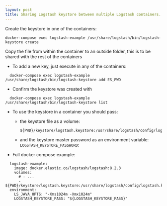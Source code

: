 ```yaml
---
layout: post
title: Sharing Logstash keystore between multiple Logstash containers.
---
```


Create the keystore in one of the containers:

```
docker-compose exec logstash-example /usr/share/logstash/bin/logstash-keystore create
```

Copy the file from within the container to an outside folder, this is to be shared with the rest of the containers
  - To add a new key, just execute in any of the containers:
  ```
    docker-compose exec logstash-example /usr/share/logstash/bin/logstash-keystore add ES_PWD
  ```
  - Confirm the keystore was created with 
  ```
    docker-compose exec logstash-example /usr/share/logstash/bin/logstash-keystore list
  ```

  - To use the keystore in a container you should pass: 
    - the keystore file as a volume:
      ```
      ${PWD}/keystore/logstash.keystore:/usr/share/logstash/config/logstash.keystore` 
      ```
    - and the keystore master password as an environment variable: <kbd>`LOGSTASH_KEYSTORE_PASSWORD`</kbd>:
    
  - Full docker compose example:
  ```YML
    logstash-example:
      image: docker.elastic.co/logstash/logstash:8.2.3
      volumes:
        # - ...
        - ${PWD}/keystore/logstash.keystore:/usr/share/logstash/config/logstash.keystore
    environment:
      LS_JAVA_OPTS: "-Xms1024m -Xmx1024m"
      LOGSTASH_KEYSTORE_PASS: "${LOGSTASH_KEYSTORE_PASS}"
  ```